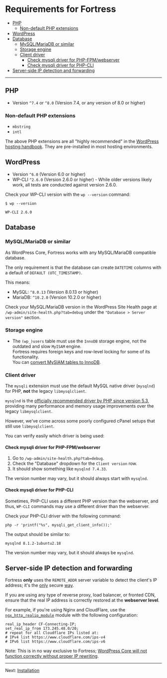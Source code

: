 # Requirements for Fortress

<!-- TOC -->
* [PHP](#php)
    * [Non-default PHP extensions](#non-default-php-extensions)
* [WordPress](#wordpress)
* [Database](#database)
    * [MySQL/MariaDB or similar](#mysqlmariadb-or-similar)
    * [Storage engine](#storage-engine)
    * [Client driver](#client-driver)
        * [Check mysqli driver for PHP-FPM/webserver](#check-mysqli-driver-for-php-fpmwebserver)
        * [Check mysqli driver for PHP-CLI](#check-mysqli-driver-for-php-cli)
* [Server-side IP detection and forwarding](#server-side-ip-detection-and-forwarding)
<!-- TOC -->

---

## PHP

- Version `^7.4` or `^8.0` (Version 7.4, or any version of 8.0 or higher)

### Non-default PHP extensions

- `mbstring`
- `intl`

The above PHP extensions are all "highly recommended" in
the [WordPress hosting handbook](https://make.wordpress.org/hosting/handbook/server-environment/#php-extensions).
They are pre-installed in most hosting environments.

## WordPress

- Version `^6.0` (Version 6.0 or higher)
- WP-CLI `^2.6.0` (Version 2.6.0 or higher) - While older versions likely work, all tests are conducted against version
  2.6.0.

Check your WP-CLI version with the `wp --version` command:

```console
$ wp --version

WP-CLI 2.6.0
```

## Database

### MySQL/MariaDB or similar

As WordPress Core, Fortress works with any MySQL/MariaDB compatible database.

The only requirement is that the database can create `DATETIME` columns with a default of `DEFAULT (UTC_TIMESTAMP)`.

This means:

- MySQL: `^8.0.13` (Version 8.0.13 or higher)
- MariaDB: `^10.2.0` (Version 10.2.0 or higher)

Check your MySQL/MariaDB version in the WordPress Site Health page at
`/wp-admin/site-health.php?tab=debug` under the `"Database > Server version"` section.

### Storage engine

- The `(wp_)users` table must use the `InnoDB` storage engine, not the outdated and slow `MyISAM` engine.<br>
  Fortress requires foreign keys and row-level locking for some of its functionality.<br>
  You can [convert MySIAM tables to InnoDB](https://gridpane.com/kb/converting-myisam-to-innodb/).

### Client driver

The `mysqli` extension must use the default MySQL native driver (`mysqlnd`) for PHP, **not** the
legacy `libmysqlclient`.

`mysqlnd` is
the [officially recommended driver by PHP since version 5.3](https://www.php.net/manual/en/mysqlnd.overview.php),
providing many performance and memory usage improvements over the legacy `libmysqlclient`.

However, we've come across some poorly configured cPanel setups that still use `libmysqlclient`.

You can verify easily which driver is being used:

#### Check mysqli driver for PHP-FPM/webserver

1. Go to `/wp-admin/site-health.php?tab=debug`.
2. Check the "Database" dropdown for the `Client version` row.
3. It should show something like `mysqlnd 7.4.33`.

The version number may vary, but it should always start with `mysqlnd`.

#### Check mysqli driver for PHP-CLI

Sometimes, PHP-CLI uses a different PHP version than the webserver,
and thus, `WP-CLI` commands may use a different driver than the webserver.

Check your PHP-CLI driver with the following command:

```shell
php -r 'printf("%s", mysqli_get_client_info());'
```

The output should be similar to:

```console
mysqlnd 8.1.2-1ubuntu2.18
```

The version number may vary, but it should always be `mysqlnd`.

## Server-side IP detection and forwarding

Fortress **only** uses the `REMOTE_ADDR` server variable to detect the client's IP address;
it's the [only](https://snicco.io/blog/how-to-safely-get-the-ip-address-in-a-wordpress-plugin)
secure [way](https://snicco.io/vulnerability-disclosure/classification/ip-spoofing).

If you are using any type of reverse proxy, load balancer, or fronted CDN, ensure that the real IP address is
correctly restored at the **webserver level**.

For example, if you're using Nginx and CloudFlare,
use the [`ngx_http_realip_module`](https://nginx.org/en/docs/http/ngx_http_realip_module.html) module with
the following configuration:

```nginx
real_ip_header CF-Connecting-IP;
set_real_ip_from 173.245.48.0/20;
# repeat for all Cloudflare IPs listed at:
# IPv4 list https://www.cloudflare.com/ips-v4
# IPv6 list https://www.cloudflare.com/ips-v6
```

Note: This is in no way exclusive to Fortress;
[WordPress Core will not function correctly without proper IP rewriting](https://make.wordpress.org/core/handbook/contribute/design-decisions/#no-support-for-forwarding-headers-for-https-or-ip-addresses).

---

Next: [Installation](02_installation.md)